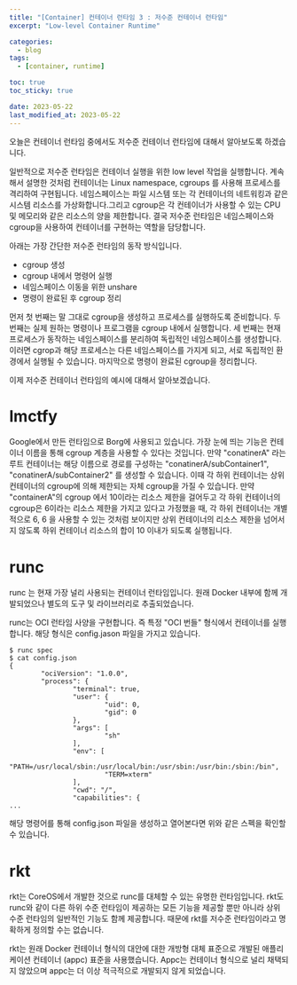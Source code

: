 ```yaml
---
title: "[Container] 컨테이너 런타임 3 : 저수준 컨테이너 런타임"
excerpt: "Low-level Container Runtime"

categories:
  - blog
tags:
  - [container, runtime]

toc: true
toc_sticky: true

date: 2023-05-22
last_modified_at: 2023-05-22
---
```


오늘은 컨테이너 런타임 중에서도 저수준 컨테이너 런타임에 대해서 알아보도록 하겠습니다.

일반적으로 저수준 런타임은 컨테이너 실행을 위한 low level 작업을 실행합니다. 계속해서 설명한 것처럼 컨테이너는 Linux namespace, cgroups 를 사용해 프로세스를 격리하여 구현됩니다. 네임스페이스는 파일 시스템 또는 각 컨테이너의 네트워킹과 같은 시스템 리소스를 가상화합니다.그리고 cgroup은 각 컨테이너가 사용할 수 있는 CPU 및 메모리와 같은 리소스의 양을 제한합니다. 결국 저수준 런타임은 네임스페이스와 cgroup을 사용하여 컨테이너를 구현하는 역할을 담당합니다.

아래는 가장 간단한 저수준 런타임의 동작 방식입니다.

- cgroup 생성
- cgroup 내에서 명령어 실행
- 네임스페이스 이동을 위한 unshare
- 명령이 완료된 후 cgroup 정리

먼저 첫 번째는 말 그대로 cgroup을 생성하고 프로세스를 실행하도록 준비합니다.
두 번째는 실제 원하는 명령이나 프로그램을 cgroup 내에서 실행합니다. 
세 번째는 현재 프로세스가 동작하는 네임스페이스를 분리하여 독립적인 네임스페이스를 생성합니다. 이러면 cgrop과 해당 프로세스는 다른 네임스페이스를 가지게 되고, 서로 독립적인 환경에서 실행될 수 있습니다.
마지막으로 명령이 완료된 cgroup을 정리합니다. 

이제 저수준 컨테이너 런타임의 예시에 대해서 알아보겠습니다.

# lmctfy

Google에서 만든 런타임으로 Borg에 사용되고 있습니다. 가장 눈에 띄는 기능은 컨테이너 이름을 통해 cgroup 계층을 사용할 수 있다는 것입니다.
만약 "conatinerA" 라는 루트 컨테이너는 해당 이름으로 경로를 구성하는 "conatinerA/subContainer1", "conatinerA/subContainer2" 를 생성할 수 있습니다. 이때 각 하위 컨테이너는 상위 컨테이너의 cgroup에 의해 제한되는 자체 cgroup을 가질 수 있습니다.
만약 "containerA"의 cgroup 에서 10이라는 리소스 제한을 걸어두고 각 하위 컨테이너의 cgroup은 6이라는 리소스 제한을 가지고 있다고 가정했을 때, 각 하위 컨테이너는 개별적으로 6, 6 을 사용할 수 있는 것처럼 보이지만 상위 컨테이너의 리소스 제한을 넘어서지 않도록 하위 컨테이너 리소스의 합이 10 이내가 되도록 실행됩니다. 

# runc

runc 는 현재 가장 널리 사용되는 컨테이너 런타임입니다. 원래 Docker 내부에 함께 개발되었으나 별도의 도구 및 라이브러리로 추출되었습니다.

runc는 OCI 런타임 사양을 구현합니다. 즉 특정 "OCI 번들" 형식에서 컨테이너를 실행합니다. 해당 형식은 config.jason 파일을 가지고 있습니다.
```
$ runc spec
$ cat config.json
{
        "ociVersion": "1.0.0",
        "process": {
                "terminal": true,
                "user": {
                        "uid": 0,
                        "gid": 0
                },
                "args": [
                        "sh"
                ],
                "env": [
                        "PATH=/usr/local/sbin:/usr/local/bin:/usr/sbin:/usr/bin:/sbin:/bin",
                        "TERM=xterm"
                ],
                "cwd": "/",
                "capabilities": {
...
```
해당 명령어를 통해 config.json 파일을 생성하고 열어본다면 위와 같은 스펙을 확인할 수 있습니다. 

# rkt

rkt는 CoreOS에서 개발한 것으로 runc를 대체할 수 있는 유명한 런타임입니다. rkt도 runc와 같이 다른 하위 수준 런타임이 제공하는 모든 기능을 제공할 뿐만 아니라 상위 수준 런타임의 일반적인 기능도 함께 제공합니다. 때문에 rkt를 저수준 런타임이라고 명확하게 정의할 수는 없습니다.

rkt는 원래 Docker 컨테이너 형식의 대안에 대한 개방형 대체 표준으로 개발된 애플리케이션 컨테이너 (appc) 표준을 사용했습니다. Appc는 컨테이너 형식으로 널리 채택되지 않았으며 appc는 더 이상 적극적으로 개발되지 않게 되었습니다. 
